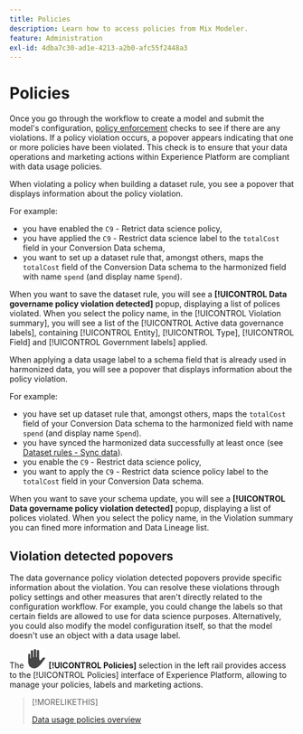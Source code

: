 ```yaml
---
title: Policies
description: Learn how to access policies from Mix Modeler.
feature: Administration
exl-id: 4dba7c30-ad1e-4213-a2b0-afc55f2448a3
---
```

# Policies

Once you go through the workflow to create a model and submit the model's configuration, [policy enforcement](../../../data-governance/enforcement/auto-enforcement.md) checks to see if there are any violations. If a policy violation occurs, a popover appears indicating that one or more policies have been violated. This check is to ensure that your data operations and marketing actions within Experience Platform are compliant with data usage policies.

When violating a policy when building a dataset rule, you see a popover that displays information about the policy violation. 

For example:

- you have enabled the `C9` - Retrict data science policy,
- you have applied the `C9` - Restrict data science label to the `totalCost` field in your Conversion Data schema,
- you want to set up a dataset rule that, amongst others, maps the `totalCost` field of the Conversion Data schema to the harmonized field with name `spend` (and display name `Spend`).

When you want to save the dataset rule, you will see a **[!UICONTROL Data govername policy violation detected]** popup, displaying a list of polices violated. When you select the policy name, in the [!UICONTROL Violation summary], you will see a list of the [!UICONTROL Active data governance labels], containing [!UICONTROL Entity], [!UICONTROL Type], [!UICONTROL Field] and [!UICONTROL Government labels] applied.

<!-- pending screenshot -->

When applying a data usage label to a schema field that is already used in harmonized data, you will see a popover that displays information about the policy violation.

For example:

- you have set up dataset rule that, amongst others, maps the `totalCost` field of your Conversion Data schema to the harmonized field with name `spend` (and display name `Spend`).
- you have synced the harmonized data successfully at least once (see [Dataset rules - Sync data](/help/harmonize-data/dataset-rules.md#sync-data)).
- you enable the `C9` - Restrict data science policy,
- you want to apply the `C9` - Restrict data science policy label to the `totalCost` field in your Conversion Data schema. 

When you want to save your schema update, you will see a **[!UICONTROL Data govername policy violation detected]** popup, displaying a list of polices violated. When you select the policy name, in the Violation summary you can fined more information and Data Lineage list.

<!-- pending screenshot -->

## Violation detected popovers

The data governance policy violation detected  popovers provide specific information about the violation. You can resolve these violations through policy settings and other measures that aren't directly related to the configuration workflow. For example, you could change the labels so that certain fields are allowed to use for data science purposes. Alternatively, you could also modify the model configuration itself, so that the model doesn't use an object with a data usage label.

The ![Privacy](/help/assets/icons/Privacy.svg) **[!UICONTROL Policies]** selection in the left rail provides access to the [!UICONTROL Policies] interface of Experience Platform, allowing to manage your policies, labels and marketing actions.

<!--
Currently,  Mix Modeler does not support all of the data governance functionality offered by Experience Platform. Field level access control is supported. See [Field level access control](../harmonize-data/dataset-rules.md#field-level-access-control)
-->

>[!MORELIKETHIS]
>
>[Data usage policies overview](https://experienceleague.adobe.com/en/docs/experience-platform/data-governance/policies/overview)
>
>

